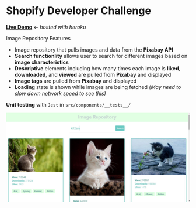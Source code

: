 # Shopify **Developer** Challenge

**[Live Demo](https://image-repository--shopify.herokuapp.com/)** *<- hosted with heroku*


Image Repository Features
- Image repository that pulls images and data from the **Pixabay API**
- **Search functionlity** allows user to search for different images based on **image characteristics**
- **Descriptive** elements including how many times each image is **liked**, **downloaded**, and **viewed** are pulled from **Pixabay** and displayed
- **Image tags** are pulled from **Pixabay** and displayed
- **Loading** state is shown while images are being fetched *(May need to slow down network speed to see this)*

**Unit testing** with `Jest` in `src/components/__tests__/` 



![Screenshot](image-repo.JPG)


